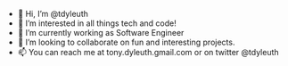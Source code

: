- 👋 Hi, I’m @tdyleuth
- 👀 I’m interested in all things tech and code!
- 🌱 I’m currently working as Software Engineer 
- 💞️ I’m looking to collaborate on fun and interesting projects.
- 📫 You can reach me at tony.dyleuth.gmail.com or on twitter @tdyleuth

<!---
tdyleuth/tdyleuth is a ✨ special ✨ repository because its `README.md` (this file) appears on your GitHub profile.
You can click the Preview link to take a look at your changes.
--->
